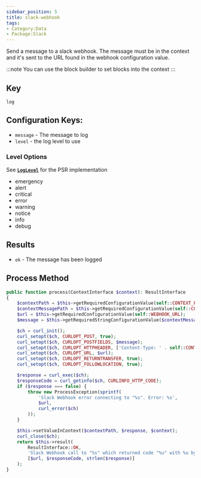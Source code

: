 ```yaml
---
sidebar_position: 5
title: slack-webhook
tags:
- Category:Data
- Package:Slack
---
```


Send a message to a slack webhook. The message must be in the context
and it's sent to the URL found in the webhook configuration value.

:::note
You can use the block builder to set blocks into the context
:::

## Key
`log`

## Configuration Keys:
* `message` - The message to log
* `level` - the log level to use

### Level Options
See [**`LogLevel`**](https://github.com/php-fig/log/blob/master/src/LogLevel.php) for the PSR implementation
* emergency
* alert
* critical
* error
* warning
* notice
* info
* debug

## Results
* `ok` - The message has been logged

## Process Method
```php 
public function process(ContextInterface $context): ResultInterface
{
    $contextPath = $this->getRequiredConfigurationValue(self::CONTEXT_PATH, self::DEFAULT_CONTEXT_PATH);
    $contextMessagePath = $this->getRequiredConfigurationValue(self::CONTEXT_MESSAGE_PATH, self::DEFAULT_CONTEXT_MESSAGE_PATH);
    $url = $this->getRequiredConfigurationValue(self::WEBHOOK_URL);
    $message = $this->getRequiredStringConfigurationValue($contextMessagePath);

    $ch = curl_init();
    curl_setopt($ch, CURLOPT_POST, true);
    curl_setopt($ch, CURLOPT_POSTFIELDS, $message);
    curl_setopt($ch, CURLOPT_HTTPHEADER, ['Content-Type: ' . self::CONTENT_TYPE]);
    curl_setopt($ch, CURLOPT_URL, $url);
    curl_setopt($ch, CURLOPT_RETURNTRANSFER, true);
    curl_setopt($ch, CURLOPT_FOLLOWLOCATION, true);

    $response = curl_exec($ch);
    $responseCode = curl_getinfo($ch, CURLINFO_HTTP_CODE);
    if ($response === false) {
        throw new ProcessException(sprintf(
            'Slack Webhook error connecting to "%s". Error: %s',
            $url,
            curl_error($ch)
        ));
    }

    $this->setValueInContext($contextPath, $response, $context);
    curl_close($ch);
    return $this->result(
        ResultInterface::OK,
        'Slack Webhook call to "%s" which returned code "%u" with %u bytes.',
        [$url, $responseCode, strlen($response)]
    );
}
```